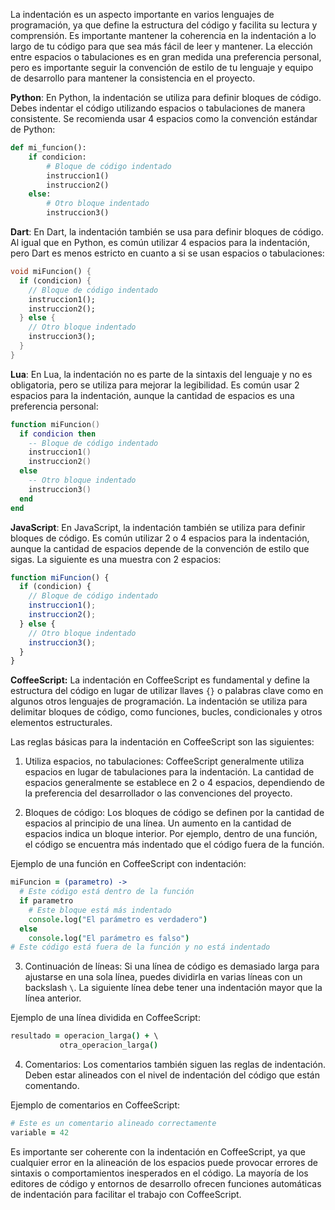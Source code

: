 La indentación es un aspecto importante en varios lenguajes de programación, ya que define la estructura del código y facilita su lectura y comprensión. Es importante mantener la coherencia en la indentación a lo largo de tu código para que sea más fácil de leer y mantener. La elección entre espacios o tabulaciones es en gran medida una preferencia personal, pero es importante seguir la convención de estilo de tu lenguaje y equipo de desarrollo para mantener la consistencia en el proyecto.

**Python**:
En Python, la indentación se utiliza para definir bloques de código. Debes indentar el código utilizando espacios o tabulaciones de manera consistente. Se recomienda usar 4 espacios como la convención estándar de Python:

```python
def mi_funcion():
    if condicion:
        # Bloque de código indentado
        instruccion1()
        instruccion2()
    else:
        # Otro bloque indentado
        instruccion3()
```

**Dart**:
En Dart, la indentación también se usa para definir bloques de código. Al igual que en Python, es común utilizar 4 espacios para la indentación, pero Dart es menos estricto en cuanto a si se usan espacios o tabulaciones:

```dart
void miFuncion() {
  if (condicion) {
    // Bloque de código indentado
    instruccion1();
    instruccion2();
  } else {
    // Otro bloque indentado
    instruccion3();
  }
}
```

**Lua**:
En Lua, la indentación no es parte de la sintaxis del lenguaje y no es obligatoria, pero se utiliza para mejorar la legibilidad. Es común usar 2 espacios para la indentación, aunque la cantidad de espacios es una preferencia personal:

```lua
function miFuncion()
  if condicion then
    -- Bloque de código indentado
    instruccion1()
    instruccion2()
  else
    -- Otro bloque indentado
    instruccion3()
  end
end
```

**JavaScript**:
En JavaScript, la indentación también se utiliza para definir bloques de código. Es común utilizar 2 o 4 espacios para la indentación, aunque la cantidad de espacios depende de la convención de estilo que sigas. La siguiente es una muestra con 2 espacios:

```javascript
function miFuncion() {
  if (condicion) {
    // Bloque de código indentado
    instruccion1();
    instruccion2();
  } else {
    // Otro bloque indentado
    instruccion3();
  }
}
```


**CoffeeScript:**
La indentación en CoffeeScript es fundamental y define la estructura del código en lugar de utilizar llaves `{}` o palabras clave como en algunos otros lenguajes de programación. La indentación se utiliza para delimitar bloques de código, como funciones, bucles, condicionales y otros elementos estructurales.

Las reglas básicas para la indentación en CoffeeScript son las siguientes:

1. Utiliza espacios, no tabulaciones: CoffeeScript generalmente utiliza espacios en lugar de tabulaciones para la indentación. La cantidad de espacios generalmente se establece en 2 o 4 espacios, dependiendo de la preferencia del desarrollador o las convenciones del proyecto.

2. Bloques de código: Los bloques de código se definen por la cantidad de espacios al principio de una línea. Un aumento en la cantidad de espacios indica un bloque interior. Por ejemplo, dentro de una función, el código se encuentra más indentado que el código fuera de la función.

Ejemplo de una función en CoffeeScript con indentación:

```coffeescript
miFuncion = (parametro) ->
  # Este código está dentro de la función
  if parametro
    # Este bloque está más indentado
    console.log("El parámetro es verdadero")
  else
    console.log("El parámetro es falso")
# Este código está fuera de la función y no está indentado
```

3. Continuación de líneas: Si una línea de código es demasiado larga para ajustarse en una sola línea, puedes dividirla en varias líneas con un backslash `\`. La siguiente línea debe tener una indentación mayor que la línea anterior.

Ejemplo de una línea dividida en CoffeeScript:

```coffeescript
resultado = operacion_larga() + \
           otra_operacion_larga()
```

4. Comentarios: Los comentarios también siguen las reglas de indentación. Deben estar alineados con el nivel de indentación del código que están comentando.

Ejemplo de comentarios en CoffeeScript:

```coffeescript
# Este es un comentario alineado correctamente
variable = 42
```

Es importante ser coherente con la indentación en CoffeeScript, ya que cualquier error en la alineación de los espacios puede provocar errores de sintaxis o comportamientos inesperados en el código. La mayoría de los editores de código y entornos de desarrollo ofrecen funciones automáticas de indentación para facilitar el trabajo con CoffeeScript.













